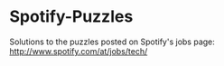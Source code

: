 Spotify-Puzzles
===============

Solutions to the puzzles posted on Spotify's jobs page: http://www.spotify.com/at/jobs/tech/
